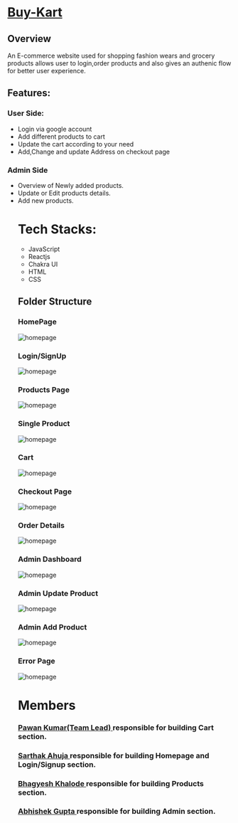 
<h1><a href="https://buykart-pawan62003.vercel.app/">Buy-Kart</a></h1>

<h2>Overview</h2>
<p>An E-commerce website used for shopping fashion wears and grocery products allows user to login,order products and also gives an authenic flow for better user experience.</p>

<h2>Features:</h2>
<h3>User Side:</h3>
<ul>
<li>Login via google account</li>
<li>Add different products to cart</li>
<li>Update the cart according to your need</li>
<li>Add,Change and update Address on checkout page</li>
</ul>
<h3>Admin Side</h3>
<ul>
<li>Overview of Newly added products.</li>
<li>Update or Edit products details.</li>
<li>Add new products.</li>

<h1>Tech Stacks:</h1>
<ul>
<li>JavaScript</li>
<li>Reactjs</li>
<li>Chakra UI</li>
<li>HTML</li>
<li>CSS</li>
</ul>
<h2>Folder Structure</h2>
<h3>HomePage</h3>
<img src="/Images/Homepage.png" alt="homepage"/>
<h3>Login/SignUp </h3>
<img src="/Images/login.png" alt="homepage"/>
<h3>Products Page</h3>
<img src="/Images/Products.png" alt="homepage"/>
<h3>Single Product</h3>
<img src="/Images/singleProduct.png" alt="homepage"/>
<h3>Cart</h3>
<img src="/Images/cart.png" alt="homepage"/>
<h3>Checkout Page</h3>
<img src="/Images/checkout.png" alt="homepage"/>
<h3>Order Details</h3>
<img src="/Images/ordersummary.png" alt="homepage"/>
<h3>Admin Dashboard</h3>
<img src="/Images/AdminPanel.png" alt="homepage"/>
<h3>Admin Update Product</h3>
<img src="/Images/EditProduct.png" alt="homepage"/>
<h3>Admin Add Product</h3>
<img src="/Images/addProduct.png" alt="homepage"/>
<h3>Error Page</h3>
<img src="/Images/Error.png" alt="homepage"/>

<h1>Members</h1>
<h3><a href="https://github.com/pawan62003">Pawan Kumar(Team Lead) </a>responsible for building Cart section.</h3>
<h3><a href="https://github.com/0x-Sarthak">Sarthak Ahuja </a>responsible for building Homepage and Login/Signup section.</h3>
<h3><a href="https://github.com/BhagyeshKhalode">Bhagyesh Khalode </a>responsible for building Products section.</h3>
<h3><a href="https://github.com/AbhishekGupta1212">Abhishek Gupta </a>responsible for building Admin section.</h3>

